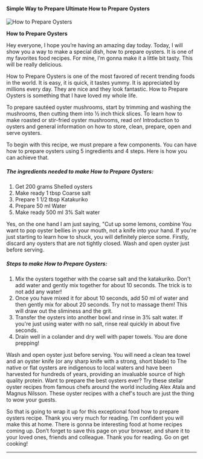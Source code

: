             

#### Simple Way to Prepare Ultimate How to Prepare Oysters

![How to Prepare Oysters](https://img-global.cpcdn.com/recipes/5306362427867136/751x532cq70/how-to-prepare-oysters-recipe-main-photo.jpg)

**How to Prepare Oysters**

Hey everyone, I hope you’re having an amazing day today. Today, I will show you a way to make a special dish, how to prepare oysters. It is one of my favorites food recipes. For mine, I’m gonna make it a little bit tasty. This will be really delicious.

How to Prepare Oysters is one of the most favored of recent trending foods in the world. It is easy, it is quick, it tastes yummy. It is appreciated by millions every day. They are nice and they look fantastic. How to Prepare Oysters is something that I have loved my whole life.

To prepare sautéed oyster mushrooms, start by trimming and washing the mushrooms, then cutting them into ½ inch thick slices. To learn how to make roasted or stir-fried oyster mushrooms, read on! Introduction to oysters and general information on how to store, clean, prepare, open and serve oysters.

To begin with this recipe, we must prepare a few components. You can have how to prepare oysters using 5 ingredients and 4 steps. Here is how you can achieve that.

##### The ingredients needed to make How to Prepare Oysters:

1.  Get 200 grams Shelled oysters
2.  Make ready 1 tbsp Coarse salt
3.  Prepare 1 1/2 tbsp Katakuriko
4.  Prepare 50 ml Water
5.  Make ready 500 ml 3% Salt water

Yes, on the one hand I am just saying, "Cut up some lemons, combine You want to pop oyster bellies in your mouth, not a knife into your hand. If you're just starting to learn how to shuck, you will definitely pierce some. Firstly, discard any oysters that are not tightly closed. Wash and open oyster just before serving.

##### Steps to make How to Prepare Oysters:

1.  Mix the oysters together with the coarse salt and the katakuriko. Don't add water and gently mix together for about 10 seconds. The trick is to not add any water!
2.  Once you have mixed it for about 10 seconds, add 50 ml of water and then gently mix for about 20 seconds. Try not to massage them! This will draw out the sliminess and the grit.
3.  Transfer the oysters into another bowl and rinse in 3% salt water. If you're just using water with no salt, rinse real quickly in about five seconds.
4.  Drain well in a colander and dry well with paper towels. You are done prepping!

Wash and open oyster just before serving. You will need a clean tea towel and an oyster knife (or any sharp knife with a strong, short blade) to The native or flat oysters are indigenous to local waters and have been harvested for hundreds of years, providing an invaluable source of high quality protein. Want to prepare the best oysters ever? Try these stellar oyster recipes from famous chefs around the world including Alex Atala and Magnus Nilsson. These oyster recipes with a chef's touch are just the thing to wow your guests.

So that is going to wrap it up for this exceptional food how to prepare oysters recipe. Thank you very much for reading. I’m confident you will make this at home. There is gonna be interesting food at home recipes coming up. Don’t forget to save this page on your browser, and share it to your loved ones, friends and colleague. Thank you for reading. Go on get cooking!

* * *